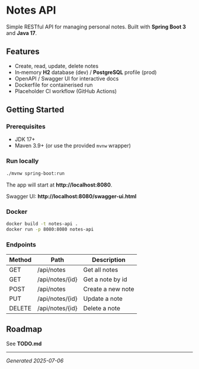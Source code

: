 # Notes API

Simple RESTful API for managing personal notes. Built with **Spring Boot 3** and **Java 17**.

## Features
- Create, read, update, delete notes
- In‑memory **H2** database (dev) / **PostgreSQL** profile (prod)
- OpenAPI / Swagger UI for interactive docs
- Dockerfile for containerised run
- Placeholder CI workflow (GitHub Actions)

## Getting Started
### Prerequisites
* JDK 17+
* Maven 3.9+ (or use the provided `mvnw` wrapper)

### Run locally
```bash
./mvnw spring-boot:run
```
The app will start at **http://localhost:8080**.

Swagger UI: **http://localhost:8080/swagger-ui.html**

### Docker
```bash
docker build -t notes-api .
docker run -p 8080:8080 notes-api
```

### Endpoints

| Method | Path | Description         |
|--------|------|---------------------|
| GET    | /api/notes            | Get all notes      |
| GET    | /api/notes/{id}       | Get a note by id   |
| POST   | /api/notes            | Create a new note  |
| PUT    | /api/notes/{id}       | Update a note      |
| DELETE | /api/notes/{id}       | Delete a note      |

## Roadmap
See **TODO.md**

---

_Generated 2025-07-06_
